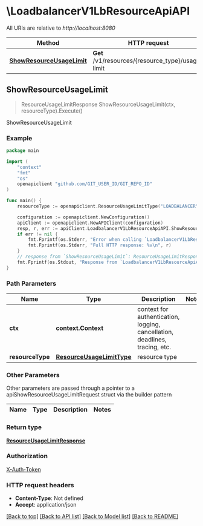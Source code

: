 # \LoadbalancerV1LbResourceApiAPI

All URIs are relative to *http://localhost:8080*

Method | HTTP request | Description
------------- | ------------- | -------------
[**ShowResourceUsageLimit**](LoadbalancerV1LbResourceApiAPI.md#ShowResourceUsageLimit) | **Get** /v1/resources/{resource_type}/usage-limit | ShowResourceUsageLimit



## ShowResourceUsageLimit

> ResourceUsageLimitResponse ShowResourceUsageLimit(ctx, resourceType).Execute()

ShowResourceUsageLimit



### Example

```go
package main

import (
	"context"
	"fmt"
	"os"
	openapiclient "github.com/GIT_USER_ID/GIT_REPO_ID"
)

func main() {
	resourceType := openapiclient.ResourceUsageLimitType("LOADBALANCER") // ResourceUsageLimitType | resource type

	configuration := openapiclient.NewConfiguration()
	apiClient := openapiclient.NewAPIClient(configuration)
	resp, r, err := apiClient.LoadbalancerV1LbResourceApiAPI.ShowResourceUsageLimit(context.Background(), resourceType).Execute()
	if err != nil {
		fmt.Fprintf(os.Stderr, "Error when calling `LoadbalancerV1LbResourceApiAPI.ShowResourceUsageLimit``: %v\n", err)
		fmt.Fprintf(os.Stderr, "Full HTTP response: %v\n", r)
	}
	// response from `ShowResourceUsageLimit`: ResourceUsageLimitResponse
	fmt.Fprintf(os.Stdout, "Response from `LoadbalancerV1LbResourceApiAPI.ShowResourceUsageLimit`: %v\n", resp)
}
```

### Path Parameters


Name | Type | Description  | Notes
------------- | ------------- | ------------- | -------------
**ctx** | **context.Context** | context for authentication, logging, cancellation, deadlines, tracing, etc.
**resourceType** | [**ResourceUsageLimitType**](.md) | resource type | 

### Other Parameters

Other parameters are passed through a pointer to a apiShowResourceUsageLimitRequest struct via the builder pattern


Name | Type | Description  | Notes
------------- | ------------- | ------------- | -------------


### Return type

[**ResourceUsageLimitResponse**](ResourceUsageLimitResponse.md)

### Authorization

[X-Auth-Token](../README.md#X-Auth-Token)

### HTTP request headers

- **Content-Type**: Not defined
- **Accept**: application/json

[[Back to top]](#) [[Back to API list]](../README.md#documentation-for-api-endpoints)
[[Back to Model list]](../README.md#documentation-for-models)
[[Back to README]](../README.md)

